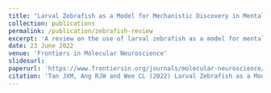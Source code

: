 ```yaml
---
title: "Larval Zebrafish as a Model for Mechanistic Discovery in Mental Health"
collection: publications
permalink: /publication/zebrafish-review
excerpt: 'A review on the use of larval zebrafish as a model for mental health research. See more in [tweet](https://x.com/jazlynn_tan/status/1541260320487796737?t=peFtA8FYBUbAKN_CwwwNqA&s=19).'
date: 23 June 2022
venue: 'Frontiers in Molecular Neuroscience'
slidesurl: 
paperurl: 'https://www.frontiersin.org/journals/molecular-neuroscience/articles/10.3389/fnmol.2022.900213/full'
citation: 'Tan JXM, Ang RJW and Wee CL (2022) Larval Zebrafish as a Model for Mechanistic Discovery in Mental Health. Front. Mol. Neurosci. 15:900213. doi: 10.3389/fnmol.2022.900213'
---
```

